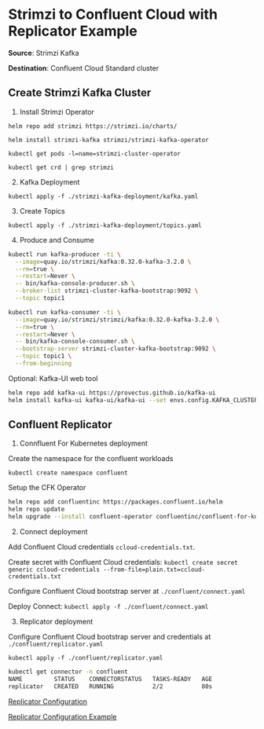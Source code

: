 # Strimzi to Confluent Cloud with Replicator Example

**Source**: Strimzi Kafka

**Destination**: Confluent Cloud Standard cluster

## Create Strimzi Kafka Cluster

1. Install Strimzi Operator

`helm repo add strimzi https://strimzi.io/charts/`
 
`helm install strimzi-kafka strimzi/strimzi-kafka-operator`

`kubectl get pods -l=name=strimzi-cluster-operator`

`kubectl get crd | grep strimzi`

2. Kafka Deployment 
   
`kubectl apply -f ./strimzi-kafka-deployment/kafka.yaml`

3. Create Topics

`kubectl apply -f ./strimzi-kafka-deployment/topics.yaml`

4. Produce and Consume 

```sh
kubectl run kafka-producer -ti \
  --image=quay.io/strimzi/kafka:0.32.0-kafka-3.2.0 \
  --rm=true \
  --restart=Never \
  -- bin/kafka-console-producer.sh \
  --broker-list strimzi-cluster-kafka-bootstrap:9092 \
  --topic topic1
```

```sh
kubectl run kafka-consumer -ti \
  --image=quay.io/strimzi/strimzi/kafka:0.32.0-kafka-3.2.0 \
  --rm=true \
  --restart=Never \
  -- bin/kafka-console-consumer.sh \
  --bootstrap-server strimzi-cluster-kafka-bootstrap:9092 \
  --topic topic1 \
  --from-beginning
```

Optional: Kafka-UI web tool

```sh
helm repo add kafka-ui https://provectus.github.io/kafka-ui 
helm install kafka-ui kafka-ui/kafka-ui --set envs.config.KAFKA_CLUSTERS_0_NAME=strimzi-cluster  --set envs.config.KAFKA_CLUSTERS_0_BOOTSTRAPSERVERS=strimzi-cluster-kafka-bootstrap:9092 --set service.type=LoadBalancer 
```

## Confluent Replicator 

1. Connfluent For Kubernetes deployment

Create the namespace for the confluent workloads
 
`kubectl create namespace confluent`

Setup the CFK Operator

```sh
helm repo add confluentinc https://packages.confluent.io/helm
helm repo update
helm upgrade --install confluent-operator confluentinc/confluent-for-kubernetes --namespace confluent  
```

2. Connect deployment

Add Confluent Cloud credentials `ccloud-credentials.txt`.

Create secret with Confluent Cloud credentials: `kubectl create secret generic ccloud-credentials --from-file=plain.txt=ccloud-credentials.txt`

Configure Confluent Cloud bootstrap server at `./confluent/connect.yaml`

Deploy Connect: `kubectl apply -f ./confluent/connect.yaml`

3. Replicator deployment

Configure Confluent Cloud bootstrap server and credentials at `./confluent/replicator.yaml`

`kubectl apply -f ./confluent/replicator.yaml`

```sh
kubectl get connector -n confluent
NAME         STATUS    CONNECTORSTATUS   TASKS-READY   AGE
replicator   CREATED   RUNNING           2/2           80s
```

[Replicator Configuration](https://docs.confluent.io/platform/current/multi-dc-deployments/replicator/configuration_options.html)

[Replicator Configuration Example](https://github.com/confluentinc/confluent-kubernetes-examples/blob/master/hybrid/replicator/connector.yaml)